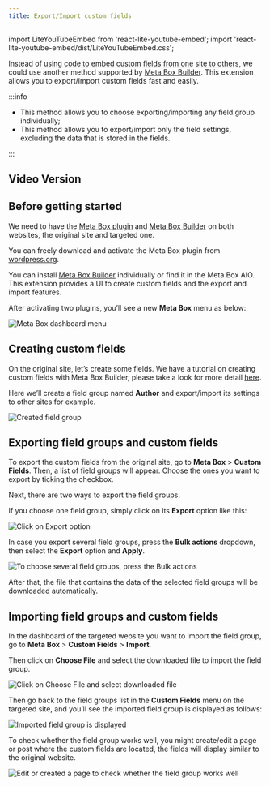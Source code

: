```yaml
---
title: Export/Import custom fields
---
```

import LiteYouTubeEmbed from 'react-lite-youtube-embed';
import 'react-lite-youtube-embed/dist/LiteYouTubeEmbed.css';

Instead of <a href="https://metabox.io/copy-custom-fields-with-meta-box-builder/">using code to embed custom fields from one site to others</a>, we could use another method supported by <a href="https://metabox.io/plugins/meta-box-builder/">Meta Box Builder</a>. This extension allows you to export/import custom fields fast and easily.

:::info

* This method allows you to choose exporting/importing any field group individually;
* This method allows you to export/import only the field settings, excluding the data that is stored in the fields.

:::

## Video Version

<LiteYouTubeEmbed id='BGVY-5W6d7g'/>

## Before getting started

We need to have the [Meta Box plugin](https://metabox.io/) and [Meta Box Builder](https://metabox.io/plugins/meta-box-builder/) on both websites, the original site and targeted one.

You can freely download and activate the Meta Box plugin from [wordpress.org](https://wordpress.org/plugins/meta-box/).

You can install [Meta Box Builder](https://metabox.io/plugins/meta-box-builder/) individually or find it in the Meta Box AIO. This extension provides a UI to create custom fields and the export and import features.

After activating two plugins, you’ll see a new **Meta Box** menu as below:

![Meta Box dashboard menu](https://i.imgur.com/qwWGCLu.png)

## Creating custom fields

On the original site, let’s create some fields. We have a tutorial on creating custom fields with Meta Box Builder, please take a look for more detail [here](https://docs.metabox.io/tutorials/create-custom-fields/).

Here we’ll create a field group named **Author** and export/import its settings to other sites for example.

![Created field group](https://i.imgur.com/W6y5utN.png)

## Exporting field groups and custom fields

To export the custom fields from the original site, go to **Meta Box** > **Custom Fields**. Then, a list of field groups will appear. Choose the ones you want to export by ticking the checkbox.

Next, there are two ways to export the field groups.

If you choose one field group, simply click on its **Export** option like this:

![Click on Export option](https://i.imgur.com/0nfoK7n.png)

In case you export several field groups, press the **Bulk actions** dropdown, then select the **Export** option and **Apply**.

![To choose several field groups, press the Bulk actions](https://i.imgur.com/3uSObWY.png)

After that, the file that contains the data of the selected field groups will be downloaded automatically.

## Importing field groups and custom fields

In the dashboard of the targeted website you want to import the field group, go to **Meta Box** > **Custom Fields** > **Import**. 

Then click on **Choose File** and select the downloaded file to import the field group.

![Click on Choose File and select downloaded file](https://i.imgur.com/9975GzX.png)

Then go back to the field groups list in the **Custom Fields** menu on the targeted site, and you’ll see the imported field group is displayed as follows:

![Imported field group is displayed](https://i.imgur.com/pUZ5i4f.png)

To check whether the field group works well, you might create/edit a page or post where the custom fields are located, the fields will display similar to the original website.

![Edit or created a page to check whether the field group works well](https://i.imgur.com/rLSvmBB.png)
